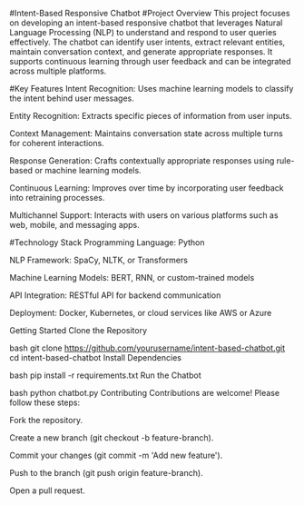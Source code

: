 #Intent-Based Responsive Chatbot
#Project Overview
This project focuses on developing an intent-based responsive chatbot that leverages Natural Language Processing (NLP) to understand and respond to user queries effectively. The chatbot can identify user intents, extract relevant entities, maintain conversation context, and generate appropriate responses. It supports continuous learning through user feedback and can be integrated across multiple platforms.

#Key Features
Intent Recognition: Uses machine learning models to classify the intent behind user messages.

Entity Recognition: Extracts specific pieces of information from user inputs.

Context Management: Maintains conversation state across multiple turns for coherent interactions.

Response Generation: Crafts contextually appropriate responses using rule-based or machine learning models.

Continuous Learning: Improves over time by incorporating user feedback into retraining processes.

Multichannel Support: Interacts with users on various platforms such as web, mobile, and messaging apps.

#Technology Stack
Programming Language: Python

NLP Framework: SpaCy, NLTK, or Transformers

Machine Learning Models: BERT, RNN, or custom-trained models

API Integration: RESTful API for backend communication

Deployment: Docker, Kubernetes, or cloud services like AWS or Azure

Getting Started
Clone the Repository

bash
git clone https://github.com/yourusername/intent-based-chatbot.git
cd intent-based-chatbot
Install Dependencies

bash
pip install -r requirements.txt
Run the Chatbot

bash
python chatbot.py
Contributing
Contributions are welcome! Please follow these steps:

Fork the repository.

Create a new branch (git checkout -b feature-branch).

Commit your changes (git commit -m 'Add new feature').

Push to the branch (git push origin feature-branch).

Open a pull request.
